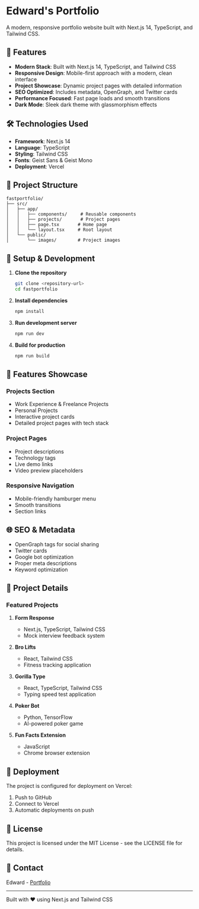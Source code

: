 # Edward's Portfolio

A modern, responsive portfolio website built with Next.js 14, TypeScript, and Tailwind CSS.

## 🚀 Features

- **Modern Stack**: Built with Next.js 14, TypeScript, and Tailwind CSS
- **Responsive Design**: Mobile-first approach with a modern, clean interface
- **Project Showcase**: Dynamic project pages with detailed information
- **SEO Optimized**: Includes metadata, OpenGraph, and Twitter cards
- **Performance Focused**: Fast page loads and smooth transitions
- **Dark Mode**: Sleek dark theme with glassmorphism effects

## 🛠️ Technologies Used

- **Framework**: Next.js 14
- **Language**: TypeScript
- **Styling**: Tailwind CSS
- **Fonts**: Geist Sans & Geist Mono
- **Deployment**: Vercel

## 📂 Project Structure

```
fastportfolio/
├── src/
│   ├── app/
│   │   ├── components/     # Reusable components
│   │   ├── projects/       # Project pages
│   │   ├── page.tsx       # Home page
│   │   └── layout.tsx     # Root layout
│   └── public/
│       └── images/        # Project images
```

## 🔧 Setup & Development

1. **Clone the repository**
   ```bash
   git clone <repository-url>
   cd fastportfolio
   ```

2. **Install dependencies**
   ```bash
   npm install
   ```

3. **Run development server**
   ```bash
   npm run dev
   ```

4. **Build for production**
   ```bash
   npm run build
   ```

## 📱 Features Showcase

### Projects Section
- Work Experience & Freelance Projects
- Personal Projects
- Interactive project cards
- Detailed project pages with tech stack

### Project Pages
- Project descriptions
- Technology tags
- Live demo links
- Video preview placeholders

### Responsive Navigation
- Mobile-friendly hamburger menu
- Smooth transitions
- Section links

## 🌐 SEO & Metadata

- OpenGraph tags for social sharing
- Twitter cards
- Google bot optimization
- Proper meta descriptions
- Keyword optimization

## 📝 Project Details

### Featured Projects
1. **Form Response**
   - Next.js, TypeScript, Tailwind CSS
   - Mock interview feedback system

2. **Bro Lifts**
   - React, Tailwind CSS
   - Fitness tracking application

3. **Gorilla Type**
   - React, TypeScript, Tailwind CSS
   - Typing speed test application

4. **Poker Bot**
   - Python, TensorFlow
   - AI-powered poker game

5. **Fun Facts Extension**
   - JavaScript
   - Chrome browser extension

## 🚀 Deployment

The project is configured for deployment on Vercel:

1. Push to GitHub
2. Connect to Vercel
3. Automatic deployments on push

## 📄 License

This project is licensed under the MIT License - see the LICENSE file for details.

## 👤 Contact

Edward - [Portfolio](https://portfolio.edward.com)

---

Built with ❤️ using Next.js and Tailwind CSS
